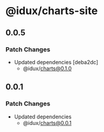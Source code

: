 # @idux/charts-site

## 0.0.5

### Patch Changes

- Updated dependencies [deba2dc]
  - @idux/charts@0.1.0

## 0.0.1

### Patch Changes

- Updated dependencies
  - @idux/charts@0.0.1

